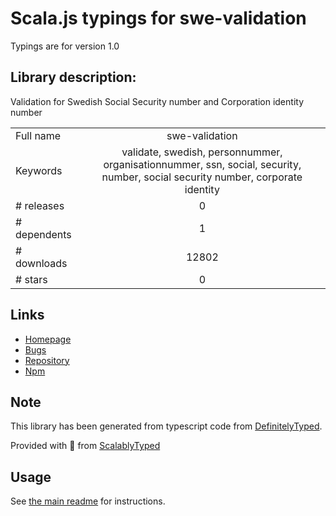 
# Scala.js typings for swe-validation

Typings are for version 1.0

## Library description:
Validation for Swedish Social Security number and Corporation identity number

|                    |                 |
| ------------------ | :-------------: |
| Full name          | swe-validation |
| Keywords           | validate, swedish, personnummer, organisationnummer, ssn, social, security, number, social security number, corporate identity |
| # releases         | 0 |
| # dependents       | 1 |
| # downloads        | 12802 |
| # stars            | 0 |

## Links
- [Homepage](https://github.com/keype/swe-validation)
- [Bugs](https://github.com/keype/swe-validation/issues)
- [Repository](https://github.com/keype/swe-validation)
- [Npm](https://www.npmjs.com/package/swe-validation)
    


## Note
This library has been generated from typescript code from [DefinitelyTyped](https://definitelytyped.org).

Provided with :purple_heart: from [ScalablyTyped](https://github.com/oyvindberg/ScalablyTyped)

## Usage
See [the main readme](../../readme.md) for instructions.


